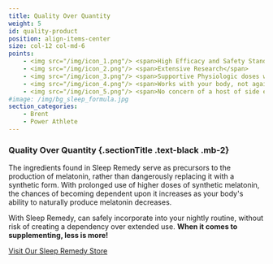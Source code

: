 ```yaml
---
title: Quality Over Quantity
weight: 5
id: quality-product
position: align-items-center
size: col-12 col-md-6
points:
    - <img src="/img/icon_1.png"/> <span>High Efficacy and Safety Standards</span>
    - <img src="/img/icon_2.png"/> <span>Extensive Research</span>
    - <img src="/img/icon_3.png"/> <span>Supportive Physiologic doses with Highest Bioavailability</span>
    - <img src="/img/icon_4.png"/> <span>Works with your body, not against it</span>
    - <img src="/img/icon_5.png"/> <span>No concern of a host of side effects traditionally associated with other products and medications</span>
#image: /img/bg_sleep_formula.jpg
section_categories:
    - Brent
    - Power Athlete
---
```


### <span class="font-italic text-seagreen">Quality</span> Over Quantity {.sectionTitle .text-black .mb-2}

The ingredients found in Sleep Remedy serve as precursors to the production of melatonin, rather than dangerously replacing it with a synthetic form. With prolonged use of higher doses of synthetic melatonin, the chances of becoming dependent upon it increases as your body's ability to naturally produce melatonin decreases.

With Sleep Remedy, can safely incorporate into your nightly routine, without risk of creating a dependency over extended use. **When it comes to supplementing, less is more!**

<div><a href="#sleep-store" class="button">Visit Our Sleep Remedy Store</a></div>